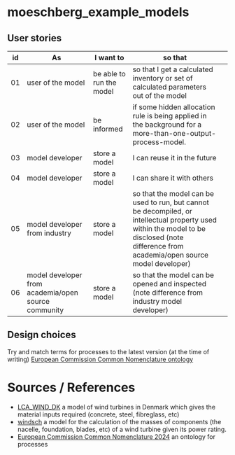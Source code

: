 # moeschberg_example_models

## User stories
| id | As                                                  | I want to                | so that                                                                                                                                                                                    |   |
|----|-----------------------------------------------------|--------------------------|--------------------------------------------------------------------------------------------------------------------------------------------------------------------------------------------|---|
| 01 | user of the model                                   | be able to run the model | so that I get a calculated inventory or set of calculated parameters out of the model                                                                                                      |   |
| 02 | user of the model                                   | be informed              | if some hidden allocation rule is being applied in the background for a more-than-one-output-process-model.                                                                                |   |
| 03 | model developer                                     | store a model            | I can reuse it in the future                                                                                                                                                               |   |
| 04 | model developer                                     | store a model            | I can share it with others                                                                                                                                                                 |   |
| 05 | model developer from industry                       | store a model            | so that the model can be used to run, but cannot be decompiled, or intellectual property used within the model to be disclosed (note difference from academia/open source model developer) |   |
| 06 | model developer from academia/open source community | store a model            | so that the model can be opened and inspected (note difference from industry model developer)                                                                                              |   |


## Design choices
Try and match terms for processes to the latest version (at the time of writing) [European Commission Common Nomenclature ontology](https://showvoc.op.europa.eu/#/datasets/ESTAT_Combined_Nomenclature,_2024_%28CN_2024%29/data)

# Sources / References
- [LCA_WIND_DK](https://github.com/romainsacchi/LCA_WIND_DK) a model of wind turbines in Denmark which gives the material inputs required (concrete, steel, fibreglass, etc)
- [windsch](https://github.com/romainsacchi/windisch) a model for the calculation of the masses of components (the nacelle, foundation, blades, etc) of a wind turbine given its power rating. 
- [European Commission Common Nomenclature 2024](https://showvoc.op.europa.eu/#/datasets/ESTAT_Combined_Nomenclature,_2024_%28CN_2024%29/data) an ontology for processes
